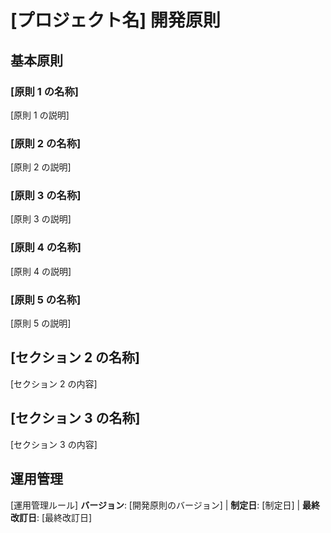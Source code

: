 # **[プロジェクト名] 開発原則**

## **基本原則**

### **[原則 1 の名称]**

[原則 1 の説明]

### **[原則 2 の名称]**

[原則 2 の説明]

### **[原則 3 の名称]**

[原則 3 の説明]

### **[原則 4 の名称]**

[原則 4 の説明]

### **[原則 5 の名称]**

[原則 5 の説明]

## **[セクション 2 の名称]**

[セクション 2 の内容]

## **[セクション 3 の名称]**

[セクション 3 の内容]

## **運用管理**

[運用管理ルール]
**バージョン**: [開発原則のバージョン] | **制定日**: [制定日] | **最終改訂日**: [最終改訂日]
